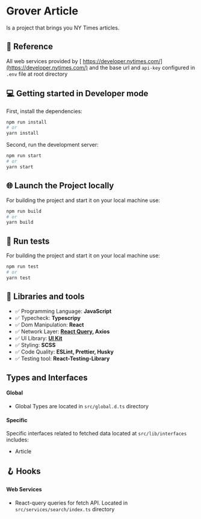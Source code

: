 # Grover Article

Is a project that brings you NY Times articles.

## 🔗 Reference

All web services provided by [ https://developer.nytimes.com/](https://developer.nytimes.com/) and the base url and `api-key` configured in `.env` file at root directory

## 💻 Getting started in Developer mode

First, install the dependencies:

```bash
npm run install
# or
yarn install
```

Second, run the development server:

```bash
npm run start
# or
yarn start
```

## 🌐 Launch the Project locally

For building the project and start it on your local machine use:

```bash
npm run build
# or
yarn build


```

## 🧪 Run tests

For building the project and start it on your local machine use:

```bash
npm run test
# or
yarn test
```

## 🧰 Libraries and tools

- ✅ Programming Language: **JavaScript**
- ✅ Typecheck: **Typescripy**
- ✅ Dom Manipulation: **React**
- ✅ Network Layer: **[React Query](https://react-query.tanstack.com/), Axios**
- ✅ UI Library: **[UI Kit](https://getuikit.com/)**
- ✅ Styling: **SCSS**
- ✅ Code Quality: **ESLint, Prettier, Husky**
- ✅ Testing tool: **React-Testing-Library**

## Types and Interfaces

#### Global

- Global Types are located in `src/global.d.ts` directory

#### Specific

Specific interfaces related to fetched data located at `src/lib/interfaces` includes:

- Article

## 🪝 Hooks

#### Web Services

- React-query queries for fetch API. Located in `src/services/search/index.ts` directory
